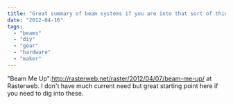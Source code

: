 ```yaml
---
title: "Great summary of beam systems if you are into that sort of thing"
date: "2012-04-16"
tags: 
  - "beams"
  - "diy"
  - "gear"
  - "hardware"
  - "maker"
---
```


"Beam Me Up":http://rasterweb.net/raster/2012/04/07/beam-me-up/ at Rasterweb. I don't have much current need but great starting point here if you need to dig into these.
